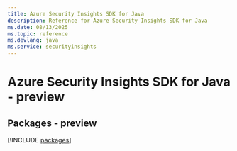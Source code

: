 ```yaml
---
title: Azure Security Insights SDK for Java
description: Reference for Azure Security Insights SDK for Java
ms.date: 08/13/2025
ms.topic: reference
ms.devlang: java
ms.service: securityinsights
---
```

# Azure Security Insights SDK for Java - preview
## Packages - preview
[!INCLUDE [packages](security-insights-index.md)]